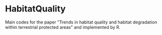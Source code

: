 # HabitatQuality
Main codes for the paper "Trends in habitat quality and habitat degradation within terrestrial protected areas" and implemented by R.
